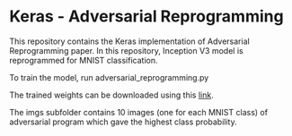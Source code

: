 # Keras - Adversarial Reprogramming

This repository contains the Keras implementation of Adversarial Reprogramming paper. In this repository, Inception V3 model is reprogrammed for MNIST classification.

To train the model, run adversarial_reprogramming.py

The trained weights can be downloaded using this [link](https://drive.google.com/file/d/1PUaoonDEdfseL9F0lFONrEDednB2KUCd/view).

The imgs subfolder contains 10 images (one for each MNIST class) of adversarial program which gave the highest class probability. 
